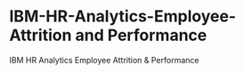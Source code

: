 # IBM-HR-Analytics-Employee-Attrition and Performance
IBM HR Analytics Employee Attrition &amp; Performance
